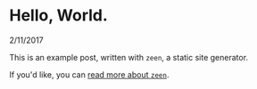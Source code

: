 # Hello, World.
  <time datetime="2017-02-11T20:42:08.655Z">2/11/2017</time>

This is an example post, written with `zeen`, a static site generator.

If you'd like, you can [read more about `zeen`](https://github.com/zgreen/zeen).
